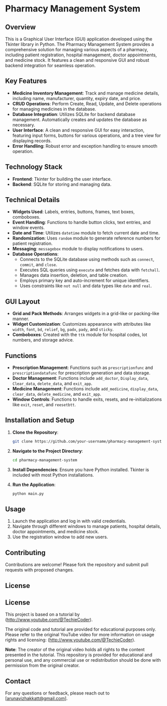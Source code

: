 # Pharmacy Management System

## Overview

This is a Graphical User Interface (GUI) application developed using the Tkinter library in Python. The Pharmacy Management System provides a comprehensive solution for managing various aspects of a pharmacy, including patient registration, hospital management, doctor appointments, and medicine stock. It features a clean and responsive GUI and robust backend integration for seamless operation.

## Key Features

- **Medicine Inventory Management**: Track and manage medicine details, including name, manufacturer, quantity, expiry date, and price.
- **CRUD Operations**: Perform Create, Read, Update, and Delete operations for managing medicines in the database.
- **Database Integration**: Utilizes SQLite for backend database management. Automatically creates and updates the database as necessary.
- **User Interface**: A clean and responsive GUI for easy interaction, featuring input forms, buttons for various operations, and a tree view for displaying records.
- **Error Handling**: Robust error and exception handling to ensure smooth operation.

## Technology Stack

- **Frontend**: Tkinter for building the user interface.
- **Backend**: SQLite for storing and managing data.

## Technical Details

- **Widgets Used**: Labels, entries, buttons, frames, text boxes, comboboxes.
- **Event Handling**: Functions to handle button clicks, text entries, and window events.
- **Date and Time**: Utilizes `datetime` module to fetch current date and time.
- **Randomization**: Uses `random` module to generate reference numbers for patient registration.
- **Messaging**: `messagebox` module to display notifications to users.
- **Database Operations**: 
  - Connects to the SQLite database using methods such as `connect`, `commit`, and `close`.
  - Executes SQL queries using `execute` and fetches data with `fetchall`.
  - Manages data insertion, deletion, and table creation.
  - Employs primary key and auto-increment for unique identifiers.
  - Uses constraints like `not null` and data types like `date` and `real`.

## GUI Layout

- **Grid and Pack Methods**: Arranges widgets in a grid-like or packing-like manner.
- **Widget Customization**: Customizes appearance with attributes like `width`, `font`, `bd`, `relief`, `bg`, `padx`, `pady`, and `sticky`.
- **Comboboxes**: Created with the `ttk` module for hospital codes, lot numbers, and storage advice.

## Functions

- **Prescription Management**: Functions such as `prescriptionfunc` and `prescriptiondatafunc` for prescription generation and data storage.
- **Doctor Management**: Functions include `add_doctor`, `Display_data`, `Clear_data`, `delete_data`, and `exit_app`.
- **Medicine Management**: Functions include `add_medicine`, `display_data`, `clear_data`, `delete_medicine`, and `exit_app`.
- **Window Controls**: Functions to handle exits, resets, and re-initializations like `exit`, `reset`, and `reesetbtt`.

## Installation and Setup

1. **Clone the Repository**:
   ```bash
   git clone https://github.com/your-username/pharmacy-management-system.git
   ```
2. **Navigate to the Project Directory**:
   ```bash
   cd pharmacy-management-system
   ```
3. **Install Dependencies**:
   Ensure you have Python installed. Tkinter is included with most Python installations.

4. **Run the Application**:
   ```bash
   python main.py
   ```

## Usage

1. Launch the application and log in with valid credentials.
2. Navigate through different windows to manage patients, hospital details, doctor appointments, and medicine stock.
3. Use the registration window to add new users.

## Contributing

Contributions are welcome! Please fork the repository and submit pull requests with proposed changes.

## License

## License

This project is based on a tutorial by (http://www.youtube.com/@TechieCoder). 

The original code and tutorial are provided for educational purposes only. Please refer to the original YouTube video for more information on usage rights and licensing: (http://www.youtube.com/@TechieCoder).

**Note**: The creator of the original video holds all rights to the content presented in the tutorial. This repository is provided for educational and personal use, and any commercial use or redistribution should be done with permission from the original creator.


## Contact

For any questions or feedback, please reach out to [arunavizhakkatt@gmail.com].
